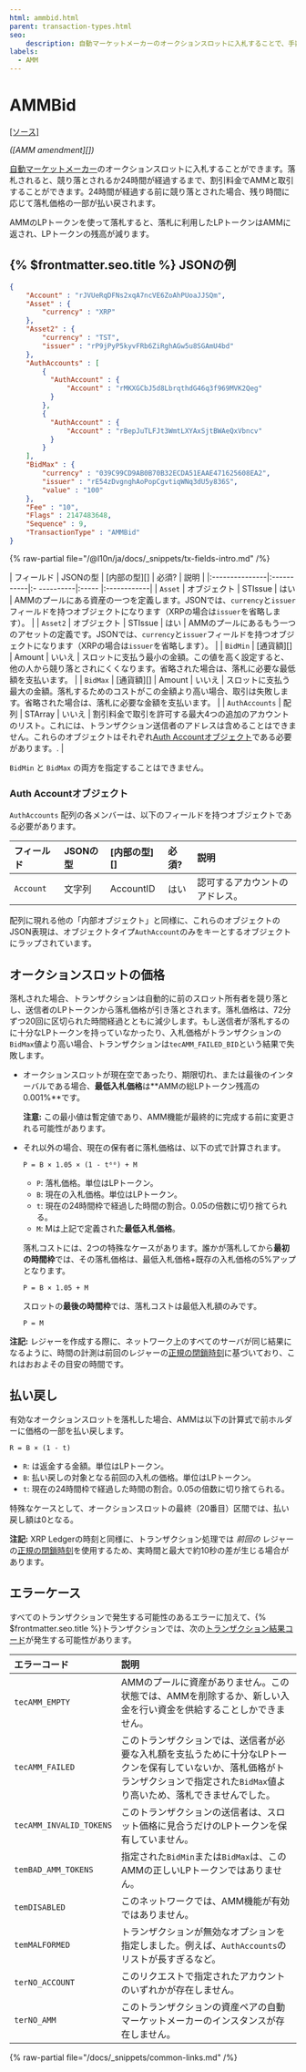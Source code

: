 ```yaml
---
html: ammbid.html
parent: transaction-types.html
seo:
    description: 自動マーケットメーカーのオークションスロットに入札することで、手数料の割引を受けることができます。
labels:
  - AMM
---
```

# AMMBid
[[ソース]](https://github.com/XRPLF/rippled/blob/master/src/ripple/app/tx/impl/AMMBid.cpp "Source")

_([AMM amendment][])_

[自動マーケットメーカー](../../../../concepts/tokens/decentralized-exchange/automated-market-makers.md)のオークションスロットに入札することができます。落札されると、競り落とされるか24時間が経過するまで、割引料金でAMMと取引することができます。24時間が経過する前に競り落とされた場合、残り時間に応じて落札価格の一部が払い戻されます。

AMMのLPトークンを使って落札すると、落札に利用したLPトークンはAMMに返され、LPトークンの残高が減ります。


## {% $frontmatter.seo.title %} JSONの例

```json
{
    "Account" : "rJVUeRqDFNs2xqA7ncVE6ZoAhPUoaJJSQm",
    "Asset" : {
        "currency" : "XRP"
    },
    "Asset2" : {
        "currency" : "TST",
        "issuer" : "rP9jPyP5kyvFRb6ZiRghAGw5u8SGAmU4bd"
    },
    "AuthAccounts" : [
        {
          "AuthAccount" : {
              "Account" : "rMKXGCbJ5d8LbrqthdG46q3f969MVK2Qeg"
          }
        },
        {
          "AuthAccount" : {
              "Account" : "rBepJuTLFJt3WmtLXYAxSjtBWAeQxVbncv"
          }
        }
    ],
    "BidMax" : {
        "currency" : "039C99CD9AB0B70B32ECDA51EAAE471625608EA2",
        "issuer" : "rE54zDvgnghAoPopCgvtiqWNq3dU5y836S",
        "value" : "100"
    },
    "Fee" : "10",
    "Flags" : 2147483648,
    "Sequence" : 9,
    "TransactionType" : "AMMBid"
}
```

{% raw-partial file="/@l10n/ja/docs/_snippets/tx-fields-intro.md" /%}

| フィールド       | JSONの型    | [内部の型][] | 必須?  | 説明 |
|:---------------|:-----------|:- ----------|:----- |:------------|
| `Asset`        | オブジェクト | STIssue      | はい  | AMMのプールにある資産の一つを定義します。JSONでは、`currency`と`issuer`フィールドを持つオブジェクトになります（XRPの場合は`issuer`を省略します）。 |
| `Asset2`       | オブジェクト | STIssue      | はい  | AMMのプールにあるもう一つのアセットの定義です。JSONでは、`currency`と`issuer`フィールドを持つオブジェクトになります（XRPの場合は`issuer`を省略します）。 |
| `BidMin`       | [通貨額][]  | Amount       | いいえ | スロットに支払う最小の金額。この値を高く設定すると、他の人から競り落とされにくくなります。省略された場合は、落札に必要な最低額を支払います。 |
| `BidMax`       | [通貨額][]  | Amount       | いいえ | スロットに支払う最大の金額。落札するためのコストがこの金額より高い場合、取引は失敗します。省略された場合は、落札に必要な金額を支払います。 |
| `AuthAccounts` | 配列        | STArray     | いいえ  | 割引料金で取引を許可する最大4つの追加のアカウントのリスト。これには、トランザクション送信者のアドレスは含めることはできません。これらのオブジェクトはそれぞれ[Auth Accountオブジェクト](#auth-accountオブジェクト)である必要があります。. |

`BidMin` と `BidMax` の両方を指定することはできません。

### Auth Accountオブジェクト

`AuthAccounts` 配列の各メンバーは、以下のフィールドを持つオブジェクトである必要があります。

| フィールド       | JSONの型   | [内部の型][] | 必須? | 説明 |
|:---------------|:----------|:-------------|:-----|:------------|
| `Account`      | 文字列     | AccountID    | はい | 認可するアカウントのアドレス。 |

配列に現れる他の「内部オブジェクト」と同様に、これらのオブジェクトのJSON表現は、オブジェクトタイプ`AuthAccount`のみをキーとするオブジェクトにラップされています。

## オークションスロットの価格

落札された場合、トランザクションは自動的に前のスロット所有者を競り落とし、送信者のLPトークンから落札価格が引き落とされます。落札価格は、72分ずつ20回に区切られた時間経過とともに減少します。もし送信者が落札するのに十分なLPトークンを持っていなかったり、入札価格がトランザクションの`BidMax`値より高い場合、トランザクションは`tecAMM_FAILED_BID`という結果で失敗します。

- オークションスロットが現在空であったり、期限切れ、または最後のインターバルである場合、**最低入札価格**は**AMMの総LPトークン残高の0.001%**です。

    **注意:** この最小値は暫定値であり、AMM機能が最終的に完成する前に変更される可能性があります。

- それ以外の場合、現在の保有者に落札価格は、以下の式で計算されます。

    ```
    P = B × 1.05 × (1 - t⁶⁰) + M
    ```

    - `P`: 落札価格。単位はLPトークン。
    - `B`: 現在の入札価格。単位はLPトークン。
    - `t`: 現在の24時間枠で経過した時間の割合。0.05の倍数に切り捨てられる。
    - `M`: Mは上記で定義された**最低入札価格**。

    落札コストには、2つの特殊なケースがあります。誰かが落札してから**最初の時間枠**では、その落札価格は、最低入札価格+既存の入札価格の5%アップとなります。

    ```
    P = B × 1.05 + M
    ```

    スロットの**最後の時間枠**では、落札コストは最低入札額のみです。

    ```
    P = M
    ```

**注記:** レジャーを作成する際に、ネットワーク上のすべてのサーバが同じ結果になるように、時間の計測は前回のレジャーの[正規の閉鎖時刻](../../../../concepts/ledgers/ledger-close-times.md)に基づいており、これはおおよその目安の時間です。

## 払い戻し

有効なオークションスロットを落札した場合、AMMは以下の計算式で前ホルダーに価格の一部を払い戻します。

```text
R = B × (1 - t)
```

- `R`: は返金する金額。単位はLPトークン。
- `B`: 払い戻しの対象となる前回の入札の価格。単位はLPトークン。
- `t`: 現在の24時間枠で経過した時間の割合。0.05の倍数に切り捨てられる。

特殊なケースとして、オークションスロットの最終（20番目）区間では、払い戻し額は0となる。

**注記:** XRP Ledgerの時刻と同様に、トランザクション処理では _前回の_ レジャーの[正規の閉鎖時刻](../../../../concepts/ledgers/ledger-close-times.md)を使用するため、実時間と最大で約10秒の差が生じる場合があります。


## エラーケース
すべてのトランザクションで発生する可能性のあるエラーに加えて、{% $frontmatter.seo.title %}トランザクションでは、次の[トランザクション結果コード](../transaction-results/index.md)が発生する可能性があります。

| エラーコード              | 説明                                          |
|:------------------------|:---------------------------------------------|
| `tecAMM_EMPTY`          | AMMのプールに資産がありません。この状態では、AMMを削除するか、新しい入金を行い資金を供給することしかできません。 |
| `tecAMM_FAILED`         | このトランザクションでは、送信者が必要な入札額を支払うために十分なLPトークンを保有していないか、落札価格がトランザクションで指定された`BidMax`値より高いため、落札できませんでした。 |
| `tecAMM_INVALID_TOKENS` | このトランザクションの送信者は、スロット価格に見合うだけのLPトークンを保有していません。 |
| `temBAD_AMM_TOKENS`     | 指定された`BidMin`または`BidMax`は、このAMMの正しいLPトークンではありません。 |
| `temDISABLED`           | このネットワークでは、AMM機能が有効ではありません。 |
| `temMALFORMED`          | トランザクションが無効なオプションを指定しました。例えば、`AuthAccounts`のリストが長すぎるなど。 |
| `terNO_ACCOUNT`         | このリクエストで指定されたアカウントのいずれかが存在しません。 |
| `terNO_AMM`             | このトランザクションの資産ペアの自動マーケットメーカーのインスタンスが存在しません。 |

{% raw-partial file="/docs/_snippets/common-links.md" /%}
